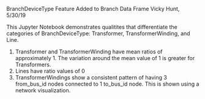 BranchDeviceType Feature Added to Branch Data Frame
Vicky Hunt, 5/30/19

This Jupyter Notebook demonstrates qualitites that differentiate the categories of BranchDeviceType: Transformer, TransformerWinding, and Line. 
1. Transformer and TransformerWinding have mean ratios of approximately 1. The variation around the mean value of 1 is greater for Transformers.
2. Lines have ratio values of 0
3. TransformerWindings show a consistent pattern of having 3 from_bus_id nodes connected to 1 to_bus_id node. This is shown using a network visualization.
